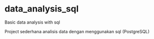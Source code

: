# data_analysis_sql
Basic data analysis with sql

Project sederhana analisis data dengan menggunakan sql (PostgreSQL)
